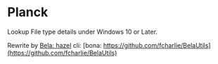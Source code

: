 # Planck

Lookup File type details under Windows 10 or Later.

Rewrite by [Bela: hazel](https://github.com/fcharlie/bela/tree/master/src/hazel) cli: [bona: https://github.com/fcharlie/BelaUtils](https://github.com/fcharlie/BelaUtils)
